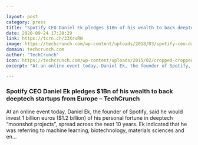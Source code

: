 ```yaml
---

layout: post
category: press
title: "Spotify CEO Daniel Ek pledges $1Bn of his wealth to back deeptech startups from Europe"
date: 2020-09-24 17:20:29
link: https://tcrn.ch/33XrvRW
image: https://techcrunch.com/wp-content/uploads/2018/03/spotify-ceo-daniel-ek-giving-the-companys-investor-day-presentation.png?w=413
domain: techcrunch.com
author: "TechCrunch"
icon: https://techcrunch.com/wp-content/uploads/2015/02/cropped-cropped-favicon-gradient.png?w=180
excerpt: "At an online event today, Daniel Ek, the founder of Spotify, said he would invest 1 billion euros ($1.2 billion) of his personal fortune in deeptech “moonshot projects”, spread across the next 10 years. Ek indicated that he was referring to machine learning, biotechnology, materials sciences and en…"

---
```


### Spotify CEO Daniel Ek pledges $1Bn of his wealth to back deeptech startups from Europe – TechCrunch

At an online event today, Daniel Ek, the founder of Spotify, said he would invest 1 billion euros ($1.2 billion) of his personal fortune in deeptech “moonshot projects”, spread across the next 10 years. Ek indicated that he was referring to machine learning, biotechnology, materials sciences and en…